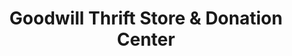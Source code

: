 ---
title: "Goodwill Thrift Store & Donation Center"
url: /edmond/goodwill-thrift-store-and-donation-center/
shop: charity
---